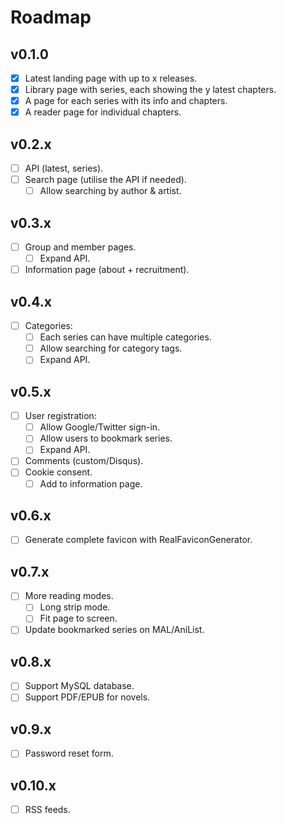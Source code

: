 # Roadmap

## v0.1.0

- [x] Latest landing page with up to x releases.
- [x] Library page with series, each showing the y latest chapters.
- [x] A page for each series with its info and chapters.
- [x] A reader page for individual chapters.

## v0.2.x

- [ ] API (latest, series).
- [ ] Search page (utilise the API if needed).
  - [ ] Allow searching by author & artist.

## v0.3.x

- [ ] Group and member pages.
  - [ ] Expand API.
- [ ] Information page (about + recruitment).

## v0.4.x

- [ ] Categories:
  - [ ] Each series can have multiple categories.
  - [ ] Allow searching for category tags.
  - [ ] Expand API.

## v0.5.x

- [ ] User registration:
  - [ ] Allow Google/Twitter sign-in.
  - [ ] Allow users to bookmark series.
  - [ ] Expand API.
- [ ] Comments (custom/Disqus).
- [ ] Cookie consent.
  - [ ] Add to information page.

## v0.6.x

- [ ] Generate complete favicon with RealFaviconGenerator.

## v0.7.x

- [ ] More reading modes.
  - [ ] Long strip mode.
  - [ ] Fit page to screen.
- [ ] Update bookmarked series on MAL/AniList.

## v0.8.x

- [ ] Support MySQL database.
- [ ] Support PDF/EPUB for novels.

## v0.9.x

- [ ] Password reset form.

## v0.10.x

- [ ] RSS feeds.

